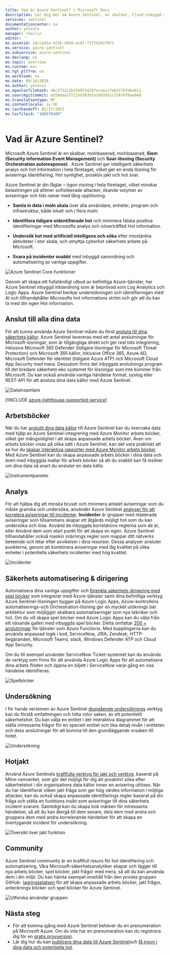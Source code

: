 ```yaml
---
title: Vad är Azure Sentinel? | Microsoft Docs
description: Lär dig mer om Azure Sentinel, en skalbar, Cloud-inbyggd säkerhets informations händelse hantering (SIEM) och SOAR-lösning (Security Orchestration autoresponse).
services: sentinel
documentationcenter: na
author: yelevin
manager: rkarlin
editor: ''
ms.assetid: 10cce91a-421b-4959-acdf-7177d261f6f2
ms.service: azure-sentinel
ms.subservice: azure-sentinel
ms.devlang: na
ms.topic: overview
ms.custom: mvc
ms.tgt_pltfrm: na
ms.workload: na
ms.date: 09/16/2020
ms.author: yelevin
ms.openlocfilehash: 4bc5732c1b2349f34297ecaacc7eb3176fdba611
ms.sourcegitcommit: e559daa1f7115d703bfa1b87da1cf267bf6ae9e8
ms.translationtype: MT
ms.contentlocale: sv-SE
ms.lasthandoff: 02/17/2021
ms.locfileid: "100570489"
---
```

# <a name="what-is-azure-sentinel"></a>Vad är Azure Sentinel?

Microsoft Azure Sentinel är en skalbar, molnbaserad, molnbaserad, **Siem (Security information Event Management)** och **Soar-lösning (Security Orchestration autoresponse)** . Azure Sentinel ger intelligent säkerhets analys och hot information i hela företaget, vilket ger en enda lösning för aviserings identifiering, Hot synlighet, proaktiv jakt och hot svar. 

Azure Sentinel är din fåglar – ögon visning i hela företaget, vilket minskar belastningen på alltmer sofistikerade attacker, ökande volymer av aviseringar och tids ramar med lång upplösning.

- **Samla in data i moln skala** över alla användare, enheter, program och infrastruktur, både lokalt och i flera moln. 

- **Identifiera tidigare oidentifierade hot** och minimera falska positiva identifieringar med Microsofts analys och oöverträffad Hot information. 

- **Undersök hot med artificiell intelligens och söka** efter misstänkta aktiviteter i stor skala, och utnyttja cyberhot säkerhets arbete på Microsoft. 

- **Svara på incidenter snabbt** med inbyggd samordning och automatisering av vanliga uppgifter.

![Azure Sentinel Core-funktioner](./media/overview/core-capabilities.png)

Genom att skapa ett fullständigt utbud av befintliga Azure-tjänster, har Azure Sentinel inbyggd inblandning som är beprövad som Log Analytics och Logic Apps. Azure Sentinel berikar undersökningen och identifieringen med AI och tillhandahåller Microsofts hot informations ström och gör att du kan ta med din egen Hot information. 

## <a name="connect-to-all-your-data"></a>Anslut till alla dina data

För att kunna använda Azure Sentinel måste du först [ansluta till dina säkerhets källor](connect-data-sources.md). Azure Sentinel levereras med ett antal anslutningar för Microsoft-lösningar, som är tillgängliga direkt och ger real tids integrering, inklusive Microsoft 365 Defender (tidigare lösningar för Microsoft Threat Protection) och Microsoft 365 källor, inklusive Office 365, Azure AD, Microsoft Defender för identitet (tidigare Azure ATP) och Microsoft Cloud App Security med mera. Dessutom finns det inbyggda anslutnings program till det bredare säkerhets eko systemet för lösningar som inte kommer från Microsoft. Du kan också använda vanliga händelse format, syslog eller REST-API för att ansluta dina data källor med Azure Sentinel. 

![Datainsamlare](./media/collect-data/collect-data-page.png)

[!INCLUDE [azure-lighthouse-supported-service](../../includes/azure-lighthouse-supported-service.md)]

## <a name="workbooks"></a>Arbetsböcker

När du har [anslutit dina data källor](quickstart-onboard.md) till Azure Sentinel kan du övervaka data med hjälp av Azure Sentinel-integrering med Azure Monitor arbets böcker, vilket ger mångsidighet i att skapa anpassade arbets böcker. Även om arbets böcker visas på olika sätt i Azure Sentinel, kan det vara praktiskt att se hur du [skapar interaktiva rapporter med Azure Monitor arbets böcker](../azure-monitor/visualize/workbooks-overview.md). Med Azure Sentinel kan du skapa anpassade arbets böcker i dina data och även med inbyggda mallar för arbets böcker så att du snabbt kan få insikter om dina data så snart du ansluter en data källa.

![Instrumentpaneler](./media/tutorial-monitor-data/access-workbooks.png)

## <a name="analytics"></a>Analys

För att hjälpa dig att minska bruset och minimera antalet aviseringar som du måste granska och undersöka, använder Azure Sentinel [analyser för att korrelera aviseringar till incidenter](tutorial-detect-threats-built-in.md). **Incidenter** är grupper med relaterade aviseringar som tillsammans skapar ett åtgärds möjligt hot som du kan undersöka och lösa. Använd de inbyggda korrelations reglerna som de är, eller Använd dem som start punkt för att skapa en egen. Azure Sentinel tillhandahåller också maskin inlärnings regler som mappar ditt nätverks beteende och letar efter avvikelser i dina resurser. Dessa analyser ansluter punkterna, genom att kombinera aviseringar med låg kvalitet på olika enheter i potentiella säkerhets incidenter med hög kvalitet.

![Incidenter](./media/tutorial-investigate-cases/incident-severity.png)


## <a name="security-automation--orchestration"></a>Säkerhets automatisering & dirigering

Automatisera dina vanliga uppgifter och [förenkla säkerhets dirigering med spel böcker](tutorial-respond-threats-playbook.md) som integrerar med Azure-tjänster samt dina befintliga verktyg. Azure Sentinel-lösningen bygger på Azure Logic Apps, Azure-kontrollens automatiserings-och Orchestration-lösning ger en mycket utöknings bar arkitektur som möjliggör skalbara automatiseringar som nya tekniker och hot. Om du vill skapa spel böcker med Azure Logic Apps kan du välja från ett växande galleri med inbyggda spel böcker. Detta omfattar [200 + anslutningar](../connectors/apis-list.md) för tjänster som Azure Functions. Med kopplingarna kan du använda anpassad logik i kod, ServiceNow, JIRA, Zendesk, HTTP-begäranden, Microsoft Teams, slack, Windows Defender ATP och Cloud App Security.

Om du till exempel använder ServiceNow Ticket-systemet kan du använda de verktyg som finns för att använda Azure Logic Apps för att automatisera dina arbets flöden och öppna en biljett i ServiceNow varje gång en viss händelse identifieras.

![Spelböcker](./media/tutorial-respond-threats-playbook/logic-app.png)


## <a name="investigation"></a>Undersökning

I för hands versionen av Azure Sentinel [djupgående undersöknings](tutorial-investigate-cases.md) verktyg kan du förstå omfattningen och hitta rotor saken, av ett potentiellt säkerhetshot. Du kan välja en entitet i det interaktiva diagrammet för att ställa intressanta frågor för en speciell entitet och öka detalj nivån i entiteten och dess anslutningar för att komma till den grundläggande orsaken till hotet. 

![Undersökning](./media/tutorial-investigate-cases/map-timeline.png)


## <a name="hunting"></a>Hotjakt

Använd Azure Sentinels [kraftfulla verktyg för jakt och verktyg](hunting.md), baserat på Mitre-ramverket, som gör det möjligt för dig att proaktivt söka efter säkerhetshot i din organisations data källor innan en avisering utlöses. När du har identifierat vilken jakt fråga som ger hög värdes information i möjliga attacker, kan du också skapa anpassade identifierings regler baserat på din fråga och ställa en funktions insikt som aviseringar till dina säkerhets incident svarare. Samtidigt kan du skapa bok märken för intressanta händelser, så att du kan återgå till dem senare, dela dem med andra och gruppera dem med andra korrelerande händelser för att skapa en övertygande incident för undersökning.

![Översikt över jakt funktion](./media/overview/hunting.png)

## <a name="community"></a>Community

Azure Sentinel community är en kraftfull resurs för hot identifiering och automatisering. Våra Microsoft-säkerhetsanalytiker skapar och lägger till nya arbets böcker, spel böcker, jakt frågor med mera, så att du kan använda dem i din miljö. Du kan hämta exempel innehåll från den privata gruppen GitHub- [lagringsplatsen](https://aka.ms/asicommunity) för att skapa anpassade arbets böcker, jakt frågor, antecknings böcker och spel böcker för Azure Sentinel. 

![Utforska användar gruppen](./media/overview/community.png)

## <a name="next-steps"></a>Nästa steg

- För att komma igång med Azure Sentinel behöver du en prenumeration på Microsoft Azure. Om du inte har en prenumeration kan du registrera dig för en [gratis provversion](https://azure.microsoft.com/free/).
- Lär dig hur du kan [publicera dina data till Azure Sentinel](quickstart-onboard.md)och [få insyn i dina data och potentiella hot](quickstart-get-visibility.md).